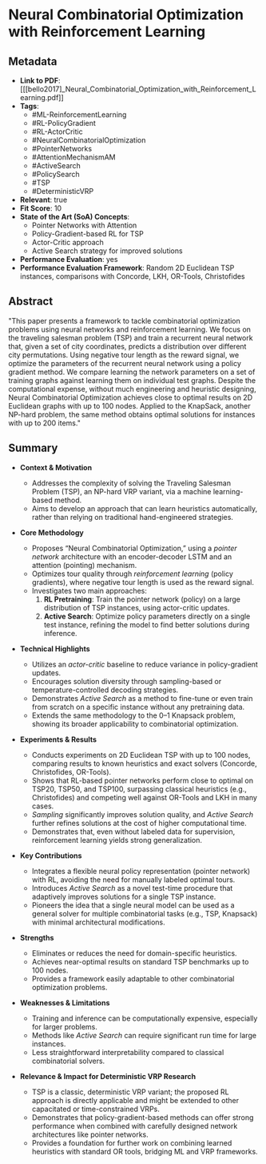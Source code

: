 # Neural Combinatorial Optimization with Reinforcement Learning

## Metadata
- **Link to PDF**: [[[bello2017]_Neural_Combinatorial_Optimization_with_Reinforcement_Learning.pdf]]
- **Tags**:
  - #ML-ReinforcementLearning
  - #RL-PolicyGradient
  - #RL-ActorCritic
  - #NeuralCombinatorialOptimization
  - #PointerNetworks
  - #AttentionMechanismAM
  - #ActiveSearch
  - #PolicySearch
  - #TSP
  - #DeterministicVRP
- **Relevant**: true  
- **Fit Score**: 10  
- **State of the Art (SoA) Concepts**:
  - Pointer Networks with Attention
  - Policy-Gradient-based RL for TSP
  - Actor-Critic approach
  - Active Search strategy for improved solutions
- **Performance Evaluation**: yes  
- **Performance Evaluation Framework**: Random 2D Euclidean TSP instances, comparisons with Concorde, LKH, OR-Tools, Christofides  

## Abstract
"This paper presents a framework to tackle combinatorial optimization problems using neural networks and reinforcement learning. We focus on the traveling salesman problem (TSP) and train a recurrent neural network that, given a set of city coordinates, predicts a distribution over different city permutations. Using negative tour length as the reward signal, we optimize the parameters of the recurrent neural network using a policy gradient method. We compare learning the network parameters on a set of training graphs against learning them on individual test graphs. Despite the computational expense, without much engineering and heuristic designing, Neural Combinatorial Optimization achieves close to optimal results on 2D Euclidean graphs with up to 100 nodes. Applied to the KnapSack, another NP-hard problem, the same method obtains optimal solutions for instances with up to 200 items."

## Summary
- **Context & Motivation**
  - Addresses the complexity of solving the Traveling Salesman Problem (TSP), an NP-hard VRP variant, via a machine learning-based method.
  - Aims to develop an approach that can learn heuristics automatically, rather than relying on traditional hand-engineered strategies.

- **Core Methodology**
  - Proposes “Neural Combinatorial Optimization,” using a *pointer network* architecture with an encoder-decoder LSTM and an attention (pointing) mechanism.
  - Optimizes tour quality through *reinforcement learning* (policy gradients), where negative tour length is used as the reward signal.
  - Investigates two main approaches:
    1. **RL Pretraining**: Train the pointer network (policy) on a large distribution of TSP instances, using actor-critic updates.
    2. **Active Search**: Optimize policy parameters directly on a single test instance, refining the model to find better solutions during inference.

- **Technical Highlights**
  - Utilizes an *actor-critic* baseline to reduce variance in policy-gradient updates.
  - Encourages solution diversity through sampling-based or temperature-controlled decoding strategies.
  - Demonstrates *Active Search* as a method to fine-tune or even train from scratch on a specific instance without any pretraining data.
  - Extends the same methodology to the 0–1 Knapsack problem, showing its broader applicability to combinatorial optimization.

- **Experiments & Results**
  - Conducts experiments on 2D Euclidean TSP with up to 100 nodes, comparing results to known heuristics and exact solvers (Concorde, Christofides, OR-Tools).
  - Shows that RL-based pointer networks perform close to optimal on TSP20, TSP50, and TSP100, surpassing classical heuristics (e.g., Christofides) and competing well against OR-Tools and LKH in many cases.
  - *Sampling* significantly improves solution quality, and *Active Search* further refines solutions at the cost of higher computational time.
  - Demonstrates that, even without labeled data for supervision, reinforcement learning yields strong generalization.

- **Key Contributions**
  - Integrates a flexible neural policy representation (pointer network) with RL, avoiding the need for manually labeled optimal tours.
  - Introduces *Active Search* as a novel test-time procedure that adaptively improves solutions for a single TSP instance.
  - Pioneers the idea that a single neural model can be used as a general solver for multiple combinatorial tasks (e.g., TSP, Knapsack) with minimal architectural modifications.

- **Strengths**
  - Eliminates or reduces the need for domain-specific heuristics.
  - Achieves near-optimal results on standard TSP benchmarks up to 100 nodes.
  - Provides a framework easily adaptable to other combinatorial optimization problems.

- **Weaknesses & Limitations**
  - Training and inference can be computationally expensive, especially for larger problems.
  - Methods like *Active Search* can require significant run time for large instances.
  - Less straightforward interpretability compared to classical combinatorial solvers.

- **Relevance & Impact for Deterministic VRP Research**
  - TSP is a classic, deterministic VRP variant; the proposed RL approach is directly applicable and might be extended to other capacitated or time-constrained VRPs.
  - Demonstrates that policy-gradient-based methods can offer strong performance when combined with carefully designed network architectures like pointer networks.
  - Provides a foundation for further work on combining learned heuristics with standard OR tools, bridging ML and VRP frameworks.